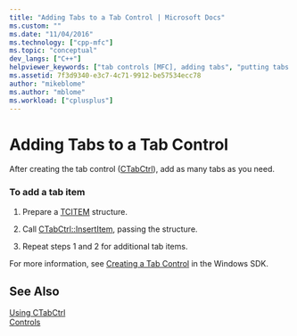 ```yaml
---
title: "Adding Tabs to a Tab Control | Microsoft Docs"
ms.custom: ""
ms.date: "11/04/2016"
ms.technology: ["cpp-mfc"]
ms.topic: "conceptual"
dev_langs: ["C++"]
helpviewer_keywords: ["tab controls [MFC], adding tabs", "putting tabs on CTabCtrls [MFC]", "CTabCtrl class [MFC], adding tabs", "tabs [MFC], adding to CTabCtrl class [MFC]"]
ms.assetid: 7f3d9340-e3c7-4c71-9912-be57534ecc78
author: "mikeblome"
ms.author: "mblome"
ms.workload: ["cplusplus"]
---
```

# Adding Tabs to a Tab Control
After creating the tab control ([CTabCtrl](../mfc/reference/ctabctrl-class.md)), add as many tabs as you need.  
  
### To add a tab item  
  
1.  Prepare a [TCITEM](/windows/desktop/api/commctrl/ns-commctrl-tagtcitema) structure.  
  
2.  Call [CTabCtrl::InsertItem](../mfc/reference/ctabctrl-class.md#insertitem), passing the structure.  
  
3.  Repeat steps 1 and 2 for additional tab items.  
  
 For more information, see [Creating a Tab Control](/windows/desktop/Controls/tab-controls) in the Windows SDK.  
  
## See Also  
 [Using CTabCtrl](../mfc/using-ctabctrl.md)   
 [Controls](../mfc/controls-mfc.md)

